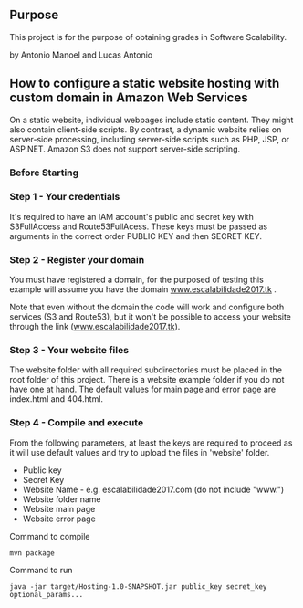## Purpose

This project is for the purpose of obtaining grades in Software Scalability. 

by Antonio Manoel and Lucas Antonio 


## How to configure a static website hosting with custom domain in Amazon Web Services

On a static website, individual webpages include static content. They might also contain client-side scripts.
By contrast, a dynamic website relies on server-side processing, including server-side scripts such as PHP, 
JSP, or ASP.NET. Amazon S3 does not support server-side scripting.
### Before Starting

### Step 1 - Your credentials
It's required to have an IAM account's public and secret key with S3FullAccess and Route53FullAcess.
These keys must be passed as arguments in the correct order PUBLIC KEY and then SECRET KEY. 

### Step 2 - Register your domain
You must have registered a domain, for the purposed of testing this example will assume you have the domain
www.escalabilidade2017.tk .

Note that even without the domain the code will work and configure both services (S3 and Route53),
but it won't be possible to access your website through the link (www.escalabilidade2017.tk). 

### Step 3 - Your website files
The website folder with all required subdirectories must be placed in the root folder of this project.
There is a website example folder if you do not have one at hand. 
The default values for main page and error page are index.html and 404.html.

### Step 4 -  Compile and execute
From the following parameters, at least the keys are required to proceed as it will use default values and 
try to upload the files in 'website' folder. 

* Public key
* Secret Key
* Website Name - e.g. escalabilidade2017.com (do not include "www.")
* Website folder name
* Website main page
* Website error page

Command to compile 
       
    mvn package

Command to run

    java -jar target/Hosting-1.0-SNAPSHOT.jar public_key secret_key optional_params...